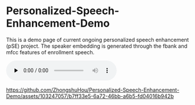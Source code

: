 # Personalized-Speech-Enhancement-Demo
This is a demo page of current ongoing personalized speech enhancement (pSE) project. The speaker embedding is generated through the fbank and mfcc features of enrollment speech.

​<audio id="audio" controls="" preload="none">
      <source id="mp3" src="https://github.com/ZhongshuHou/Personalized-Speech-Enhancement-Demo/assets/103247057/b7ff33e5-6a72-46bb-a6b5-fd04016b942b">
</audio>

https://github.com/ZhongshuHou/Personalized-Speech-Enhancement-Demo/assets/103247057/b7ff33e5-6a72-46bb-a6b5-fd04016b942b

